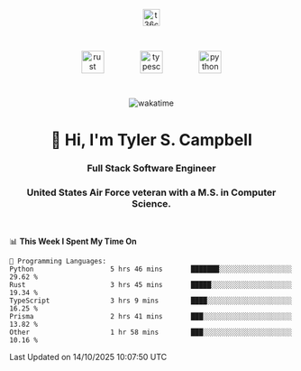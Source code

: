 <p align="center">
<a href="https://www.linkedin.com/in/t36campbell" target="blank"><img align="center" src="https://ik.imagekit.io/t36campbell/Portfolio/linkedin.png.original_m8bbGgPh6.png" alt="t36campbell" height="30" width="30" /></a>
</p>
<p align="center">
    <img src="https://rustacean.net/assets/rustacean-orig-noshadow.svg" alt="rust" width="40" height="40" style="margin: 6%;" />
    <img src="https://cdn.worldvectorlogo.com/logos/typescript.svg" alt="typescript" width="40" height="40" style="margin: 6%;" />
    <img src="https://cdn.worldvectorlogo.com/logos/python-5.svg" alt="python" width="40" height="40" style="margin: 6%;" />
</p>
<div align="center">
  
  ![wakatime](https://wakatime.com/badge/user/738aac7f-8868-4bc3-a1df-4c36703ee4b6.svg)
  
</div>

<h1 align="center">👋 Hi, I'm Tyler S. Campbell</h1>
<h3 align="center">Full Stack Software Engineer</h3>
<h3 align="center">United States Air Force veteran with a M.S. in Computer Science.</h3>
<br>

<!--START_SECTION:waka-->
📊 **This Week I Spent My Time On** 

```text
💬 Programming Languages: 
Python                   5 hrs 46 mins       ███████░░░░░░░░░░░░░░░░░░   29.62 % 
Rust                     3 hrs 45 mins       █████░░░░░░░░░░░░░░░░░░░░   19.34 % 
TypeScript               3 hrs 9 mins        ████░░░░░░░░░░░░░░░░░░░░░   16.25 % 
Prisma                   2 hrs 41 mins       ███░░░░░░░░░░░░░░░░░░░░░░   13.82 % 
Other                    1 hr 58 mins        ███░░░░░░░░░░░░░░░░░░░░░░   10.16 % 
```


 Last Updated on 14/10/2025 10:07:50 UTC
<!--END_SECTION:waka-->
